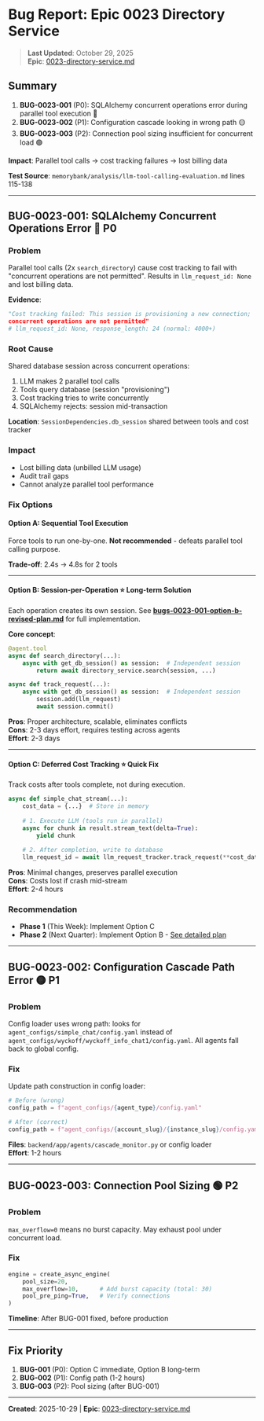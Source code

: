 <!--
Copyright (c) 2025 Ape4, Inc. All rights reserved.
Unauthorized copying of this file is strictly prohibited.
-->

# Bug Report: Epic 0023 Directory Service

> **Last Updated**: October 29, 2025  
> **Epic**: [0023-directory-service.md](0023-directory-service.md)

## Summary

1. **BUG-0023-001** (P0): SQLAlchemy concurrent operations error during parallel tool execution 🔴
2. **BUG-0023-002** (P1): Configuration cascade looking in wrong path 🟡
3. **BUG-0023-003** (P2): Connection pool sizing insufficient for concurrent load 🟢

**Impact**: Parallel tool calls → cost tracking failures → lost billing data

**Test Source**: `memorybank/analysis/llm-tool-calling-evaluation.md` lines 115-138

---

## BUG-0023-001: SQLAlchemy Concurrent Operations Error 🔴 P0

### Problem

Parallel tool calls (2x `search_directory`) cause cost tracking to fail with "concurrent operations are not permitted". Results in `llm_request_id: None` and lost billing data.

**Evidence**:
```python
"Cost tracking failed: This session is provisioning a new connection; 
concurrent operations are not permitted"
# llm_request_id: None, response_length: 24 (normal: 4000+)
```

### Root Cause

Shared database session across concurrent operations:
1. LLM makes 2 parallel tool calls
2. Tools query database (session "provisioning")
3. Cost tracking tries to write concurrently
4. SQLAlchemy rejects: session mid-transaction

**Location**: `SessionDependencies.db_session` shared between tools and cost tracker

### Impact

- Lost billing data (unbilled LLM usage)
- Audit trail gaps
- Cannot analyze parallel tool performance

### Fix Options

#### Option A: Sequential Tool Execution

Force tools to run one-by-one. **Not recommended** - defeats parallel tool calling purpose.

**Trade-off**: 2.4s → 4.8s for 2 tools

---

#### Option B: Session-per-Operation ⭐ **Long-term Solution**

Each operation creates its own session. See **[bugs-0023-001-option-b-revised-plan.md](bugs-0023-001-option-b-revised-plan.md)** for full implementation.

**Core concept**:
```python
@agent.tool
async def search_directory(...):
    async with get_db_session() as session:  # Independent session
        return await directory_service.search(session, ...)

async def track_request(...):
    async with get_db_session() as session:  # Independent session
        session.add(llm_request)
        await session.commit()
```

**Pros**: Proper architecture, scalable, eliminates conflicts  
**Cons**: 2-3 days effort, requires testing across agents  
**Effort**: 2-3 days

---

#### Option C: Deferred Cost Tracking ⭐ **Quick Fix**

Track costs after tools complete, not during execution.

```python
async def simple_chat_stream(...):
    cost_data = {...}  # Store in memory
    
    # 1. Execute LLM (tools run in parallel)
    async for chunk in result.stream_text(delta=True):
        yield chunk
    
    # 2. After completion, write to database
    llm_request_id = await llm_request_tracker.track_request(**cost_data)
```

**Pros**: Minimal changes, preserves parallel execution  
**Cons**: Costs lost if crash mid-stream  
**Effort**: 2-4 hours

### Recommendation

- **Phase 1** (This Week): Implement Option C
- **Phase 2** (Next Quarter): Implement Option B - [See detailed plan](bugs-0023-001-option-b-revised-plan.md)

---

## BUG-0023-002: Configuration Cascade Path Error 🟡 P1

### Problem

Config loader uses wrong path: looks for `agent_configs/simple_chat/config.yaml` instead of `agent_configs/wyckoff/wyckoff_info_chat1/config.yaml`. All agents fall back to global config.

### Fix

Update path construction in config loader:

```python
# Before (wrong)
config_path = f"agent_configs/{agent_type}/config.yaml"

# After (correct)
config_path = f"agent_configs/{account_slug}/{instance_slug}/config.yaml"
```

**Files**: `backend/app/agents/cascade_monitor.py` or config loader  
**Effort**: 1-2 hours

---

## BUG-0023-003: Connection Pool Sizing 🟢 P2

### Problem

`max_overflow=0` means no burst capacity. May exhaust pool under concurrent load.

### Fix

```python
engine = create_async_engine(
    pool_size=20,
    max_overflow=10,      # Add burst capacity (total: 30)
    pool_pre_ping=True,   # Verify connections
)
```

**Timeline**: After BUG-001 fixed, before production

---

## Fix Priority

1. **BUG-001** (P0): Option C immediate, Option B long-term
2. **BUG-002** (P1): Config path (1-2 hours)
3. **BUG-003** (P2): Pool sizing (after BUG-001)

---

**Created**: 2025-10-29 | **Epic**: [0023-directory-service.md](0023-directory-service.md)
